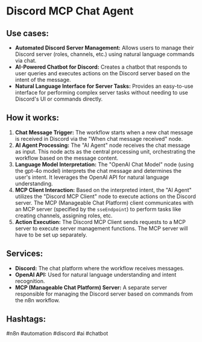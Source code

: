 # Discord MCP Chat Agent

## Use cases:

- **Automated Discord Server Management:**  Allows users to manage their Discord server (roles, channels, etc.) using natural language commands via chat.
- **AI-Powered Chatbot for Discord:**  Creates a chatbot that responds to user queries and executes actions on the Discord server based on the intent of the message.
- **Natural Language Interface for Server Tasks:** Provides an easy-to-use interface for performing complex server tasks without needing to use Discord's UI or commands directly.

## How it works:

1.  **Chat Message Trigger:** The workflow starts when a new chat message is received in Discord via the "When chat message received" node.
2.  **AI Agent Processing:** The "AI Agent" node receives the chat message as input. This node acts as the central processing unit, orchestrating the workflow based on the message content.
3.  **Language Model Interpretation:** The "OpenAI Chat Model" node (using the gpt-4o model) interprets the chat message and determines the user's intent. It leverages the OpenAI API for natural language understanding.
4.  **MCP Client Interaction:** Based on the interpreted intent, the "AI Agent" utilizes the "Discord MCP Client" node to execute actions on the Discord server. The MCP (Manageable Chat Platform) client communicates with an MCP server (specified by the `sseEndpoint`) to perform tasks like creating channels, assigning roles, etc.
5.  **Action Execution:** The Discord MCP Client sends requests to a MCP server to execute server management functions. The MCP server will have to be set up separately.

## Services:

-   **Discord:**  The chat platform where the workflow receives messages.
-   **OpenAI API:**  Used for natural language understanding and intent recognition.
-   **MCP (Manageable Chat Platform) Server:** A separate server responsible for managing the Discord server based on commands from the n8n workflow.

## Hashtags:

#n8n #automation #discord #ai #chatbot
